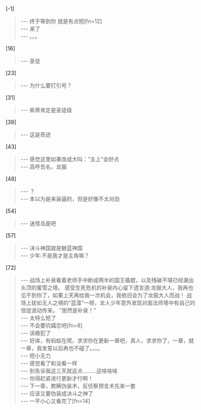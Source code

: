 
[-1] 
>--- 终于等到你  就是有点短[fn=12]<br>
>--- 来了<br>
>--- 。。。<br>

[16] 
>--- 圣徒<br>

[23] 
>--- 为什么要打引号？<br>

[31] 
>--- 紫蒂肯定是圣徒级<br>

[39] 
>--- 这是奇迹<br>

[43] 
>--- 感觉这里如果改成大叫：“主上”会好点<br>
>--- 高呼吾名，龙服<br>

[48] 
>--- ？<br>
>--- 本以为是来装逼的，但是好像不太对劲<br>

[54] 
>--- 迷怪岛是吧<br>

[57] 
>--- 决斗神国就是魅蓝神国<br>
>--- 少年:不是我才是主角嘛？<br>

[72] 
>--- 战场上补泉看着老师手中断成两半的国王撬棍，以及残破不堪已经漏出头顶的蜜雪之塔。
感受生死危机的补泉内心留下遗言道:龙服大人，我再也见不到你了，如果上天再给我一次机会，我依旧会为了龙服大人而战！
战场上犹如无人之境的“蓝藻”一顿，龙人少年意外发现对面法师塔中有自己的信徒波动传来。
“居然是补泉！”<br>
>--- 太特么短了<br>
>--- 不会要坑孀恋吧[fn=8]<br>
>--- 读瘾犯了<br>
>--- 好痒，有蚂蚁在爬，求求你在更新一章吧，真人，求求你了，一章，就一章，我发誓以后再也不碰了。。。。<br>
>--- 短小无力<br>
>--- 感觉看了和没看一样<br>
>--- 别告诉我这三天就这点………这啥啥啥<br>
>--- 你得赶紧进行更新才行啊！<br>
>--- 下一章，欺瞒伪装术，反侦察预言术先来一套<br>
>--- 应该又要伪装成决斗之神了<br>
>--- 一不小心又看完了[fn=14]<br>
